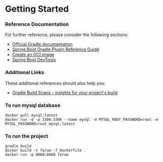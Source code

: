 # Getting Started

### Reference Documentation

For further reference, please consider the following sections:

* [Official Gradle documentation](https://docs.gradle.org)
* [Spring Boot Gradle Plugin Reference Guide](https://docs.spring.io/spring-boot/docs/3.1.2/gradle-plugin/reference/html/)
* [Create an OCI image](https://docs.spring.io/spring-boot/docs/3.1.2/gradle-plugin/reference/html/#build-image)
* [Spring Boot DevTools](https://docs.spring.io/spring-boot/docs/3.1.2/reference/htmlsingle/index.html#using.devtools)

### Additional Links

These additional references should also help you:

* [Gradle Build Scans – insights for your project's build](https://scans.gradle.com#gradle)

### To run mysql database

```
docker pull mysql:latest
docker run -d -p 3306:3306 --name mysql -e MYSQL_ROOT_PASSWORD=root -e MYSQL_PASSWORD=root mysql:latest
```

### To run the project

```
gradle build
docker build -t forum -f Dockerfile . 
docker run -p 8080:8080 forum
```
